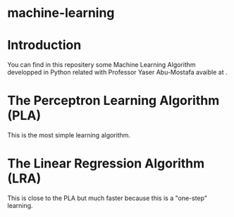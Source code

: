 # machine-learning

<h1>Introduction</h1>
You can find in this repositery some Machine Learning Algorithm developped in Python related with Professor Yaser Abu-Mostafa avaible at <href a=https://work.caltech.edu/telecourse.html/>.

<h1>The Perceptron Learning Algorithm (PLA)</h1>

This is the most simple learning algorithm.

<h1>The Linear Regression Algorithm (LRA)</h1>

This is close to the PLA but much faster because this is a "one-step" learning.
